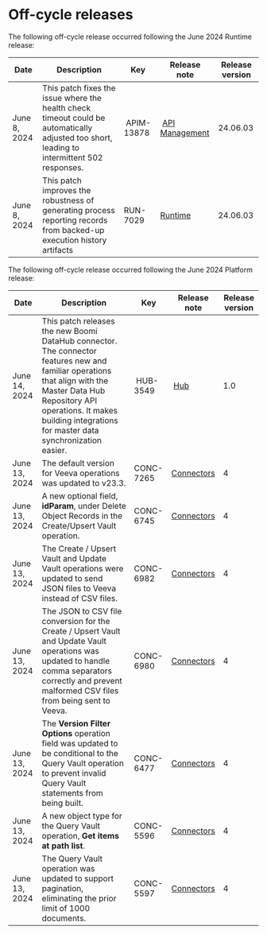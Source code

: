 # Off-cycle releases 

<head>
  <meta name="guidename" content="Release Notes"/>
  <meta name="context" content="GUID-d41b9e74-088e-4531-b328-7fb5a34a068c"/>
</head>


The following off-cycle release occurred following the June 2024 Runtime release:

|Date|Description|Key|Release note|Release version|
|----|-----------|---|------------|-----|
| June 8, 2024 | This patch fixes the issue where the health check timeout could be automatically adjusted too short, leading to intermittent 502 responses.|  APIM-13878 | [API Management](./Jun2024_API_Management.md) | 24.06.03 |
|June 8, 2024| This patch improves the robustness of generating process reporting records from backed-up execution history artifacts| RUN-7029|[Runtime](./Jun2024_Atoms_Molecules.md)|24.06.03|

The following off-cycle release occurred following the June 2024 Platform release:

|Date|Description|Key|Release note|Release version|
|----|-----------|---|------------|-----|
| June 14, 2024 | This patch releases the new Boomi DataHub connector. The connector features new and familiar operations that align with the Master Data Hub Repository API operations. It makes building integrations for master data synchronization easier.|  HUB-3549 | [Hub](./Jun2024_Hub.md) | 1.0 |
| June 13, 2024 | The default version for Veeva operations was updated to v23.3.| CONC-7265 | [Connectors](Jun2024_Connectivity.md) | 4 |
| June 13, 2024 | A new optional field, **idParam**, under Delete Object Records in the Create/Upsert Vault operation.| CONC-6745 | [Connectors](Jun2024_Connectivity.md) | 4 |
| June 13, 2024 | The Create / Upsert Vault and Update Vault operations were updated to send JSON files to Veeva instead of CSV files.| CONC-6982 | [Connectors](Jun2024_Connectivity.md) | 4 |
| June 13, 2024 | The JSON to CSV file conversion for the Create / Upsert Vault and Update Vault operations was updated to handle comma separators correctly and prevent malformed CSV files from being sent to Veeva.| CONC-6980 | [Connectors](Jun2024_Connectivity.md) | 4 |
| June 13, 2024 | The **Version Filter Options** operation field was updated to be conditional to the Query Vault operation to prevent invalid Query Vault statements from being built.| CONC-6477 | [Connectors](Jun2024_Connectivity.md) | 4 |
| June 13, 2024 | A new object type for the Query Vault operation, **Get items at path list**. | CONC-5596 | [Connectors](Jun2024_Connectivity.md) | 4 |
| June 13, 2024 | The Query Vault operation was updated to support pagination, eliminating the prior limit of 1000 documents. | CONC-5597 | [Connectors](Jun2024_Connectivity.md) | 4 |

